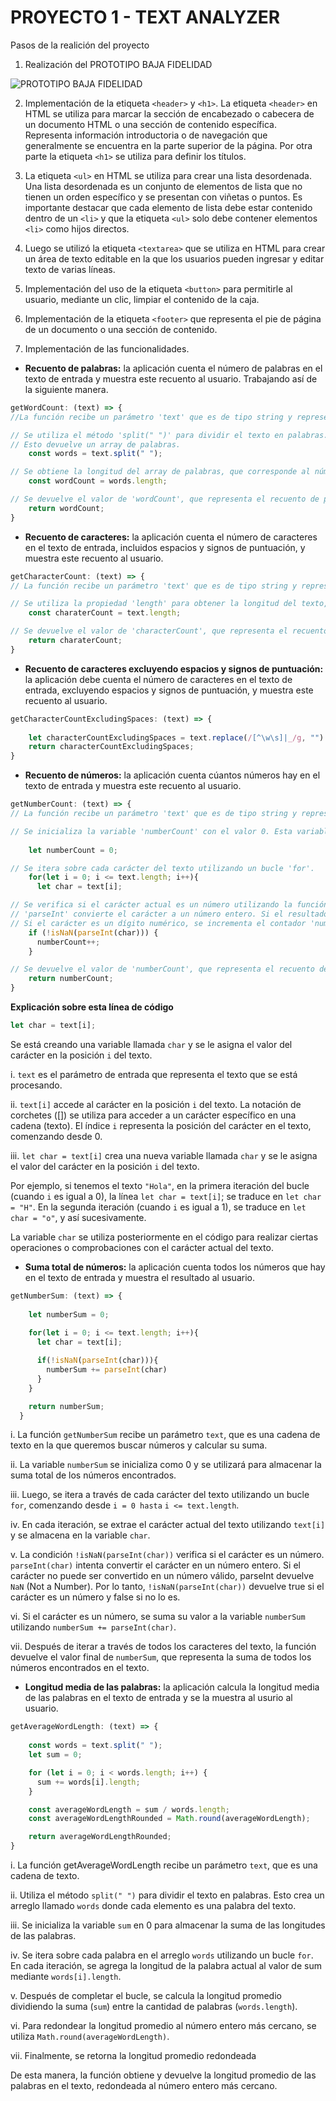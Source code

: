 # PROYECTO 1 - TEXT ANALYZER

Pasos de la realición del proyecto 

1. Realización del PROTOTIPO BAJA FIDELIDAD 

![PROTOTIPO BAJA FIDELIDAD](/prototipo-bf-p1.png)

2. Implementación de la etiqueta `<header>` y `<h1>`. La etiqueta `<header>` en HTML se utiliza para marcar la sección de encabezado o cabecera de un documento HTML o una sección de contenido específica. Representa información introductoria o de navegación que generalmente se encuentra en la parte superior de la página. Por otra parte la etiqueta `<h1>` se utiliza para definir los títulos.

3. La etiqueta `<ul>` en HTML se utiliza para crear una lista desordenada. Una lista desordenada es un conjunto de elementos de lista que no tienen un orden específico y se presentan con viñetas o puntos. Es importante destacar que cada elemento de lista debe estar contenido dentro de un `<li>` y que la etiqueta `<ul>` solo debe contener elementos `<li>` como hijos directos.

4. Luego se utilizó la etiqueta `<textarea>` que se utiliza en HTML para crear un área de texto editable en la que los usuarios pueden ingresar y editar texto de varias líneas.

5. Implementación del uso de la etiqueta `<button>` para permitirle al usuario, mediante un clic, limpiar el contenido de la caja. 

6. Implementación de la etiqueta `<footer>` que representa el pie de página de un documento o una sección de contenido.

7. Implementación de las funcionalidades.

- **Recuento de palabras:** la aplicación cuenta el número de palabras en el texto de entrada y muestra este recuento al usuario. Trabajando así de la siguiente manera. 

```js
getWordCount: (text) => {
//La función recibe un parámetro 'text' que es de tipo string y representa el texto de entrada.

// Se utiliza el método 'split(" ")' para dividir el texto en palabras. El separador utilizado es un espacio en blanco.
// Esto devuelve un array de palabras.
    const words = text.split(" ");

// Se obtiene la longitud del array de palabras, que corresponde al número de palabras en el texto.
    const wordCount = words.length;

// Se devuelve el valor de 'wordCount', que representa el recuento de palabras en el texto.
    return wordCount;
}
```

- **Recuento de caracteres:** la aplicación cuenta el número de caracteres en el texto de entrada, incluidos espacios y signos de puntuación, y muestra este recuento al usuario.

```js
getCharacterCount: (text) => {
// La función recibe un parámetro 'text' que es de tipo string y representa el texto de entrada.

// Se utiliza la propiedad 'length' para obtener la longitud del texto, que corresponde al número de caracteres.
    const charaterCount = text.length;

// Se devuelve el valor de 'characterCount', que representa el recuento de caracteres en el texto.
    return charaterCount;
}
```

- **Recuento de caracteres excluyendo espacios y signos de puntuación:** la aplicación debe cuenta el número de caracteres en el texto de entrada, excluyendo espacios y signos de puntuación, y muestra este recuento al usuario.

```js
getCharacterCountExcludingSpaces: (text) => {
    
    let characterCountExcludingSpaces = text.replace(/[^\w\s]|_/g, "").replace(/\s+/g, "").trim().length;
    return characterCountExcludingSpaces;
}
```

- **Recuento de números:** la aplicación cuenta cúantos números hay en el texto de entrada y muestra este recuento al usuario.

```js
getNumberCount: (text) => {
// La función recibe un parámetro 'text' que es de tipo string y representa el texto de entrada.

// Se inicializa la variable 'numberCount' con el valor 0. Esta variable se utilizará para contar los números encontrados.   
    
    let numberCount = 0;

// Se itera sobre cada carácter del texto utilizando un bucle 'for'.  
    for(let i = 0; i <= text.length; i++){
      let char = text[i];

// Se verifica si el carácter actual es un número utilizando la función 'isNaN' (is Not a Number) junto con 'parseInt'.
// 'parseInt' convierte el carácter a un número entero. Si el resultado de 'parseInt' no es un número válido, significa que el carácter no es un dígito numérico.
// Si el carácter es un dígito numérico, se incrementa el contador 'numberCount'.
    if (!isNaN(parseInt(char))) {
      numberCount++; 
    }

// Se devuelve el valor de 'numberCount', que representa el recuento de dígitos numéricos en el texto.
    return numberCount;
}
```

**Explicación sobre esta línea de código**
```js
let char = text[i];
```

Se está creando una variable llamada `char` y se le asigna el valor del carácter en la posición `i` del texto.

i. `text` es el parámetro de entrada que representa el texto que se está procesando.

ii. `text[i]` accede al carácter en la posición `i` del texto. La notación de corchetes ([]) se utiliza para acceder a un carácter específico en una cadena (texto). El índice `i` representa la posición del carácter en el texto, comenzando desde 0.

iii. `let char = text[i]` crea una nueva variable llamada `char` y se le asigna el valor del carácter en la posición `i` del texto.

Por ejemplo, si tenemos el texto `"Hola"`, en la primera iteración del bucle (cuando `i` es igual a 0), la línea `let char = text[i]`; se traduce en `let char = "H"`. En la segunda iteración (cuando `i` es igual a 1), se traduce en `let char = "o"`, y así sucesivamente.

La variable `char` se utiliza posteriormente en el código para realizar ciertas operaciones o comprobaciones con el carácter actual del texto.

- **Suma total de números:** la aplicación cuenta todos los números que hay en el texto de entrada y muestra el resultado al usuario.

```js
getNumberSum: (text) => {
    
    let numberSum = 0;
    
    for(let i = 0; i <= text.length; i++){
      let char = text[i];

      if(!isNaN(parseInt(char))){
        numberSum += parseInt(char)
      } 
    }

    return numberSum;
  }
```

i. La función `getNumberSum` recibe un parámetro `text`, que es una cadena de texto en la que queremos buscar números y calcular su suma.

ii. La variable `numberSum` se inicializa como 0 y se utilizará para almacenar la suma total de los números encontrados.

iii. Luego, se itera a través de cada carácter del texto utilizando un bucle `for`, comenzando desde `i = 0 hasta` `i <= text.length`.

iv. En cada iteración, se extrae el carácter actual del texto utilizando `text[i]` y se almacena en la variable `char`.

v. La condición `!isNaN(parseInt(char))` verifica si el carácter es un número. `parseInt(char)` intenta convertir el carácter en un número entero. Si el carácter no puede ser convertido en un número válido, parseInt devuelve `NaN` (Not a Number). Por lo tanto, `!isNaN(parseInt(char))` devuelve true si el carácter es un número y false si no lo es.

vi. Si el carácter es un número, se suma su valor a la variable `numberSum` utilizando `numberSum += parseInt(char)`.

vii. Después de iterar a través de todos los caracteres del texto, la función devuelve el valor final de `numberSum`, que representa la suma de todos los números encontrados en el texto.

- **Longitud media de las palabras:** la aplicación calcula la longitud media de las palabras en el texto de entrada y se la muestra al usurio al usuario.

```js
getAverageWordLength: (text) => {    
    
    const words = text.split(" ");
    let sum = 0;

    for (let i = 0; i < words.length; i++) {
      sum += words[i].length;
    }

    const averageWordLength = sum / words.length;
    const averageWordLengthRounded = Math.round(averageWordLength);

    return averageWordLengthRounded;
}
```

i. La función getAverageWordLength recibe un parámetro `text`, que es una cadena de texto.

ii. Utiliza el método `split(" ")` para dividir el texto en palabras. Esto crea un arreglo llamado `words` donde cada elemento es una palabra del texto.

iii. Se inicializa la variable `sum` en 0 para almacenar la suma de las longitudes de las palabras.

iv. Se itera sobre cada palabra en el arreglo `words` utilizando un bucle `for`. En cada iteración, se agrega la longitud de la palabra actual al valor de sum mediante `words[i].length`.

v. Después de completar el bucle, se calcula la longitud promedio dividiendo la suma (`sum`) entre la cantidad de palabras (`words.length`).

vi. Para redondear la longitud promedio al número entero más cercano, se utiliza `Math.round(averageWordLength)`.

vii. Finalmente, se retorna la longitud promedio redondeada

De esta manera, la función obtiene y devuelve la longitud promedio de las palabras en el texto, redondeada al número entero más cercano.




 

